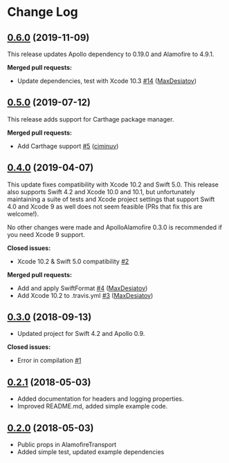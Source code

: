 # Change Log

## [0.6.0](https://github.com/graphql-community/ApolloAlamofire/tree/0.6.0) (2019-11-09)

This release updates Apollo dependency to 0.19.0 and Alamofire to 4.9.1.

**Merged pull requests:**

- Update dependencies, test with Xcode 10.3 [\#14](https://github.com/graphql-community/ApolloAlamofire/pull/14) ([MaxDesiatov](https://github.com/MaxDesiatov))

## [0.5.0](https://github.com/graphql-community/ApolloAlamofire/tree/0.5.0) (2019-07-12)

This release adds support for Carthage package manager.

**Merged pull requests:**

- Add Carthage support [\#5](https://github.com/graphql-community/ApolloAlamofire/pull/5) ([ciminuv](https://github.com/ciminuv))

## [0.4.0](https://github.com/graphql-community/ApolloAlamofire/tree/0.4.0) (2019-04-07)

This update fixes compatibility with Xcode 10.2 and Swift 5.0. This release
also supports Swift 4.2 and Xcode 10.0 and 10.1, but unfortunately maintaining
a suite of tests and Xcode project settings that support Swift 4.0 and Xcode 9
as well does not seem feasible (PRs that fix this are welcome!).

No other changes were made and ApolloAlamofire 0.3.0 is recommended if you need
Xcode 9 support.

**Closed issues:**

- Xcode 10.2 & Swift 5.0 compatibility [\#2](https://github.com/graphql-community/ApolloAlamofire/issues/2)

**Merged pull requests:**

- Add and apply SwiftFormat [\#4](https://github.com/graphql-community/ApolloAlamofire/pull/4) ([MaxDesiatov](https://github.com/MaxDesiatov))
- Add Xcode 10.2 to .travis.yml [\#3](https://github.com/graphql-community/ApolloAlamofire/pull/3) ([MaxDesiatov](https://github.com/MaxDesiatov))

## [0.3.0](https://github.com/graphql-community/ApolloAlamofire/tree/0.3.0) (2018-09-13)

- Updated project for Swift 4.2 and Apollo 0.9.

**Closed issues:**

- Error in compilation [\#1](https://github.com/graphql-community/ApolloAlamofire/issues/1)

## [0.2.1](https://github.com/graphql-community/ApolloAlamofire/tree/0.2.1) (2018-05-03)

- Added documentation for headers and logging properties.
- Improved README.md, added simple example code.

## [0.2.0](https://github.com/graphql-community/ApolloAlamofire/tree/0.2.0) (2018-05-03)

- Public props in AlamofireTransport
- Added simple test, updated example dependencies
